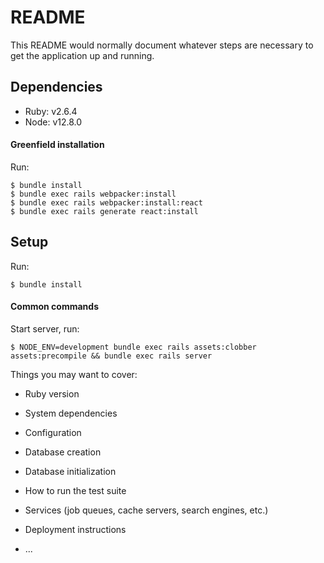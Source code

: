 # README

This README would normally document whatever steps are necessary to get the
application up and running.

## Dependencies
* Ruby: v2.6.4
* Node: v12.8.0

#### Greenfield installation

Run: 

```
$ bundle install
$ bundle exec rails webpacker:install
$ bundle exec rails webpacker:install:react
$ bundle exec rails generate react:install
```

## Setup

Run: 

```
$ bundle install
```

#### Common commands

Start server, run:
```
$ NODE_ENV=development bundle exec rails assets:clobber assets:precompile && bundle exec rails server
```


Things you may want to cover:

* Ruby version

* System dependencies

* Configuration

* Database creation

* Database initialization

* How to run the test suite

* Services (job queues, cache servers, search engines, etc.)

* Deployment instructions

* ...
